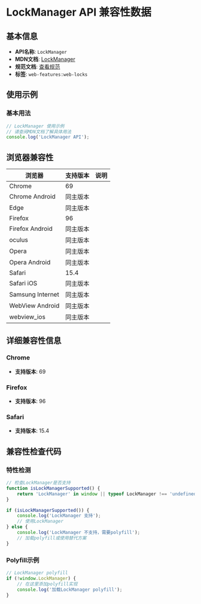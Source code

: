 # LockManager API 兼容性数据

## 基本信息

- **API名称**: `LockManager`
- **MDN文档**: [LockManager](https://developer.mozilla.org/docs/Web/API/LockManager)
- **规范文档**: [查看规范](https://w3c.github.io/web-locks/#api-lock-manager)
- **标签**: `web-features:web-locks`

## 使用示例

### 基本用法

```javascript
// LockManager 使用示例
// 请查阅MDN文档了解具体用法
console.log('LockManager API');
```

## 浏览器兼容性

| 浏览器 | 支持版本 | 说明 |
|--------|----------|------|
| Chrome | 69 |  |
| Chrome Android | 同主版本 |  |
| Edge | 同主版本 |  |
| Firefox | 96 |  |
| Firefox Android | 同主版本 |  |
| oculus | 同主版本 |  |
| Opera | 同主版本 |  |
| Opera Android | 同主版本 |  |
| Safari | 15.4 |  |
| Safari iOS | 同主版本 |  |
| Samsung Internet | 同主版本 |  |
| WebView Android | 同主版本 |  |
| webview_ios | 同主版本 |  |

## 详细兼容性信息

### Chrome

- **支持版本**: 69

### Firefox

- **支持版本**: 96

### Safari

- **支持版本**: 15.4

## 兼容性检查代码

### 特性检测

```javascript
// 检查LockManager是否支持
function isLockManagerSupported() {
    return 'LockManager' in window || typeof LockManager !== 'undefined';
}

if (isLockManagerSupported()) {
    console.log('LockManager 支持');
    // 使用LockManager
} else {
    console.log('LockManager 不支持，需要polyfill');
    // 加载polyfill或使用替代方案
}
```

### Polyfill示例

```javascript
// LockManager polyfill
if (!window.LockManager) {
    // 在这里添加polyfill实现
    console.log('加载LockManager polyfill');
}
```


